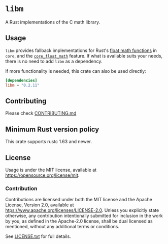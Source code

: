 # `libm`

A Rust implementations of the C math library.

## Usage

`libm` provides fallback implementations for Rust's [float math functions] in
`core`, and the [`core_float_math`] feature. If what is available suits your
needs, there is no need to add `libm` as a dependency.

If more functionality is needed, this crate can also be used directly:

```toml
[dependencies]
libm = "0.2.11"
```

[float math functions]: https://doc.rust-lang.org/std/primitive.f32.html
[`core_float_math`]: https://github.com/rust-lang/rust/issues/137578

## Contributing

Please check [CONTRIBUTING.md](../CONTRIBUTING.md)

## Minimum Rust version policy

This crate supports rustc 1.63 and newer.

## License

Usage is under the MIT license, available at
<https://opensource.org/license/mit>.

### Contribution

Contributions are licensed under both the MIT license and the Apache License,
Version 2.0, available at <htps://www.apache.org/licenses/LICENSE-2.0>. Unless
you explicitly state otherwise, any contribution intentionally submitted for
inclusion in the work by you, as defined in the Apache-2.0 license, shall be
dual licensed as mentioned, without any additional terms or conditions.

See [LICENSE.txt](LICENSE.txt) for full details.
